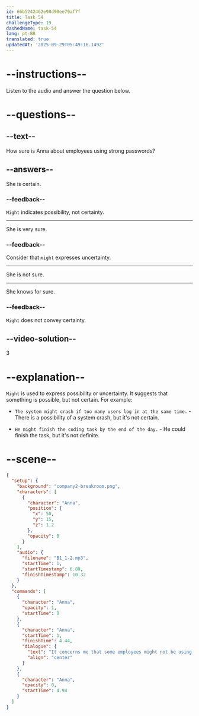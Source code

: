 ```yaml
---
id: 66b5242462e98d90ee79af7f
title: Task 54
challengeType: 19
dashedName: task-54
lang: pt-BR
translated: true
updatedAt: '2025-09-29T05:49:16.149Z'
---
```


<!--
AUDIO REFERENCE:
Anna: It concerns me that some employees might not be using strong passwords.
-->

# --instructions--

Listen to the audio and answer the question below.

# --questions--

## --text--

How sure is Anna about employees using strong passwords?

## --answers--

She is certain.

### --feedback--

`Might` indicates possibility, not certainty.

---

She is very sure.

### --feedback--

Consider that `might` expresses uncertainty.

---

She is not sure.

---

She knows for sure.

### --feedback--

`Might` does not convey certainty. 

## --video-solution--

3

# --explanation--

`Might` is used to express possibility or uncertainty. It suggests that something is possible, but not certain. For example:

- `The system might crash if too many users log in at the same time.` - There is a possibility of a system crash, but it's not certain.

- `He might finish the coding task by the end of the day.` - He could finish the task, but it's not definite.

# --scene--

```json
{
  "setup": {
    "background": "company2-breakroom.png",
    "characters": [
      {
        "character": "Anna",
        "position": {
          "x": 50,
          "y": 15,
          "z": 1.2
        },
        "opacity": 0
      }
    ],
    "audio": {
      "filename": "B1_1-2.mp3",
      "startTime": 1,
      "startTimestamp": 6.88,
      "finishTimestamp": 10.32
    }
  },
  "commands": [
    {
      "character": "Anna",
      "opacity": 1,
      "startTime": 0
    },
    {
      "character": "Anna",
      "startTime": 1,
      "finishTime": 4.44,
      "dialogue": {
        "text": "It concerns me that some employees might not be using strong passwords.",
        "align": "center"
      }
    },
    {
      "character": "Anna",
      "opacity": 0,
      "startTime": 4.94
    }
  ]
}
```
